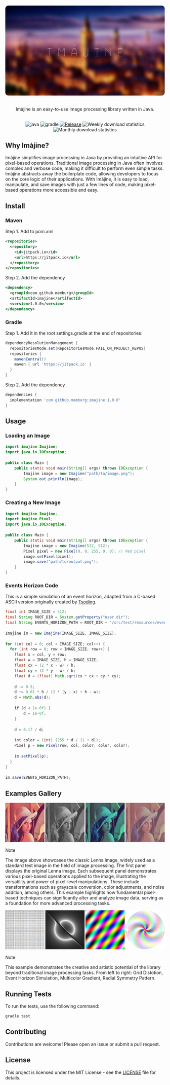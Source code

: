 ![alt text](/resources/header.png)

<p align="center">
  <br/>
  Imàjine is an easy-to-use image processing library written in Java.
  <br/>
  <br/>
</p>

<div align="center">

![java](https://img.shields.io/badge/java-21.0.5-b07219.svg)
![gradle](https://img.shields.io/badge/gradle-8.11-02303a.svg)
[![Release](https://jitpack.io/v/memburg/imajine.svg)](https://jitpack.io/#memburg/imajine)
![Weekly download statistics](https://jitpack.io/v/memburg/imajine/week.svg)
![Monthly download statistics](https://jitpack.io/v/memburg/imajine/month.svg)
</div>

## Why Imàjine?

Imàjine simplifies image processing in Java by providing an intuitive API for pixel-based operations. Traditional image processing in Java often involves complex and verbose code, making it difficult to perform even simple tasks. Imàjine abstracts away the boilerplate code, allowing developers to focus on the core logic of their applications. With Imàjine, it is easy to load, manipulate, and save images with just a few lines of code, making pixel-based operations more accessible and easy.

## Install

### Maven

Step 1. Add to pom.xml

```xml
<repositories>
  <repository>
    <id>jitpack.io</id>
    <url>https://jitpack.io</url>
  </repository>
</repositories>
```

Step 2. Add the dependency

```xml
<dependency>
  <groupId>com.github.memburg</groupId>
  <artifactId>imajine</artifactId>
  <version>1.0.0</version>
</dependency>
```

### Gradle

Step 1. Add it in the root settings.gradle at the end of repositories:

```gradle
dependencyResolutionManagement {
  repositoriesMode.set(RepositoriesMode.FAIL_ON_PROJECT_REPOS)
  repositories {
    mavenCentral()
    maven { url 'https://jitpack.io' }
  }
}
```

Step 2. Add the dependency

```gradle
dependencies {
  implementation 'com.github.memburg:imajine:1.0.0'
}
```

## Usage

### Loading an Image

```java
import imajine.Imajine;
import java.io.IOException;

public class Main {
    public static void main(String[] args) throws IOException {
        Imajine image = new Imajine("path/to/image.png");
        System.out.println(image);
    }
}
```

### Creating a New Image

```java
import imajine.Imajine;
import imajine.Pixel;
import java.io.IOException;

public class Main {
    public static void main(String[] args) throws IOException {
        Imajine image = new Imajine(512, 512);
        Pixel pixel = new Pixel(0, 0, 255, 0, 0); // Red pixel
        image.setPixel(pixel);
        image.save("path/to/output.png");
    }
}
```

### Events Horizon Code

This is a simple simulation of an event horizon, adapted from a C-based ASCII version originally created by [Tsoding](https://github.com/rexim).

```java
final int IMAGE_SIZE = 512;
final String ROOT_DIR = System.getProperty("user.dir");
final String EVENTS_HORIZON_PATH = ROOT_DIR + "/src/test/resources/events_horizon.png";

Imajine im = new Imajine(IMAGE_SIZE, IMAGE_SIZE);

for (int col = 0; col < IMAGE_SIZE; col++) {
  for (int row = 0; row < IMAGE_SIZE; row++) {
    float x = col, y = row;
    float w = IMAGE_SIZE, h = IMAGE_SIZE;
    float cx = (2 * x - w) / h;
    float cy = (2 * y - w) / h;
    float d = (float) Math.sqrt(cx * cx + cy * cy);

    d -= 0.5;
    d += 0.01 * h / (2 * (y - x) + h - w);
    d = Math.abs(d);

    if (d < 1e-6f) {
        d = 1e-6f;
    }

    d = 0.1f / d;

    int color = (int) (255 * d / (1 + d));
    Pixel p = new Pixel(row, col, color, color, color);

    im.setPixel(p);
  }
}

im.save(EVENTS_HORIZON_PATH);
```

## Examples Gallery

![]( /resources/lenna_examples.png )

> [!Note]
> The image above showcases the classic Lenna image, widely used as a standard test image in the field of image processing. The first panel displays the original Lenna image. Each subsequent panel demonstrates various pixel-based operations applied to the image, illustrating the versatility and power of pixel-level manipulations. These include transformations such as grayscale conversion, color adjustments, and noise addition, among others. This example highlights how fundamental pixel-based techniques can significantly alter and analyze image data, serving as a foundation for more advanced processing tasks.

![]( /resources/generative_art_examples.png )

> [!Note]
> This example demonstrates the creative and artistic potential of the library beyond traditional image processing tasks. From left to right: Grid Distotion, Event Horizon Simulation, Multicolor Gradient, Radial Symmetry Pattern.

## Running Tests

To run the tests, use the following command:

```sh
gradle test
```

## Contributing

Contributions are welcome! Please open an issue or submit a pull request.

## License

This project is licensed under the MIT License - see the [LICENSE](LICENSE) file for details.
